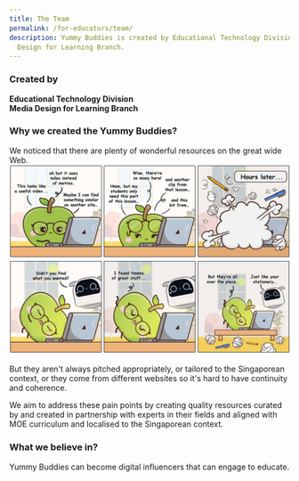 ```yaml
---
title: The Team
permalink: /for-educators/team/
description: Yummy Buddies is created by Educational Technology Division - Media
  Design for Learning Branch.
---
```

### Created by
**Educational Technology Division<br>
Media Design for Learning Branch**<br>

### Why we created the Yummy Buddies?
We noticed that there are plenty of wonderful resources on the great wide Web. 
![the problem](/images/Comics/Website/educator_overview.jpg)

But they aren't always pitched appropriately, or tailored to the Singaporean context, or they come from different websites so it's hard to have continuity and coherence.

We aim to address these pain points by creating quality resources curated by and created in partnership with experts in their fields and aligned with MOE curriculum and localised to the Singaporean context.

### What we believe in?
Yummy Buddies can become digital influencers that can engage to educate.
